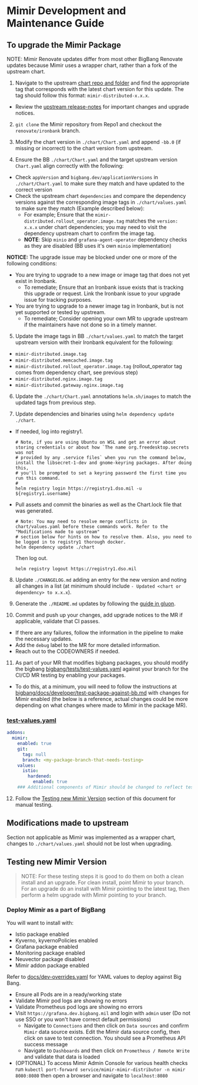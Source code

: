 # Mimir Development and Maintenance Guide

## To upgrade the Mimir Package

NOTE: Mimir Renovate updates differ from most other BigBang Renovate updates because Mimir uses a wrapper chart, rather than a fork of the upstream chart.

1. Navigate to the upstream [chart repo and folder](https://github.com/grafana/mimir/tree/main/operations/helm/charts/mimir-distributed) and find the appropriate tag that corresponds with the latest chart version for this update. The tag should follow this format: `mimir-distributed-x.x.x`.
  - Review the [upstream release-notes](https://grafana.com/docs/mimir/latest/release-notes/) for important changes and upgrade notices.

2. `git clone` the Mimir repository from Repo1 and checkout the `renovate/ironbank` branch.

3. Modify the chart version in `./chart/Chart.yaml` and append `-bb.0` (if missing or incorrect) to the chart version from upstream.

4. Ensure the BB `./chart/Chart.yaml` and the target upstream version `Chart.yaml` align correctly with the following:
  - Check `appVersion` and `bigbang.dev/applicationVersions` in `./chart/Chart.yaml` to make sure they match and have updated to the correct version
  - Check the upstream chart `dependencies` and compare the dependency versions against the corresponding image tags in `./chart/values.yaml` to make sure they match (Example described below):
    - For example; Ensure that the `mimir-distributed.rollout_operator.image.tag` matches the `version: x.x.x` under chart dependencies; you may need to visit the dependency upstream chart to confirm the image tag.
    - **NOTE**: Skip `minio` and `grafana-agent-operator` dependency checks as they are disabled (BB uses it's own `minio` implementation)

**NOTICE:** The upgrade issue may be blocked under one or more of the following conditions:
  - You are trying to upgrade to a new image or image tag that does not yet exist in Ironbank.
    - To remediate; Ensure that an Ironbank issue exists that is tracking this upgrade or request. Link the Ironbank issue to your upgrade issue for tracking purposes.
  - You are trying to upgrade to a newer image tag in Ironbank, but is not yet supported or tested by upstream.
    - To remediate; Consider opening your own MR to upgrade upstream if the maintainers have not done so in a timely manner.

5. Update the image tags in BB `./chart/values.yaml` to match the target upstream version with their Ironbank equivalent for the following:
  - `mimir-distributed.image.tag`
  - `mimir-distributed.memcached.image.tag`
  - `mimir-distributed.rollout_operator.image.tag` (rollout_operator tag comes from dependency chart, see previous step)
  - `mimir-distributed.nginx.image.tag`
  - `mimir-distributed.gateway.nginx.image.tag`

6. Update the `./chart/Chart.yaml` annotations `helm.sh/images` to match the updated tags from previous step.

7. Update dependencies and binaries using `helm dependency update ./chart`.

  - If needed, log into registry1.

    ```shell
    # Note, if you are using Ubuntu on WSL and get an error about storing credentials or about how `The name org.freedesktop.secrets was not
    # provided by any .service files` when you run the command below, install the libsecret-1-dev and gnome-keyring packages. After doing this,
    # you'll be prompted to set a keyring password the first time you run this command.
    #
    helm registry login https://registry1.dso.mil -u ${registry1.username}
    ```

  - Pull assets and commit the binaries as well as the Chart.lock file that was generated.

    ```shell
    # Note: You may need to resolve merge conflicts in chart/values.yaml before these commands work. Refer to the "Modifications made to upstream"
    # section below for hints on how to resolve them. Also, you need to be logged in to registry1 thorough docker.
    helm dependency update ./chart
    ```

    Then log out.

    ```shell
    helm registry logout https://registry1.dso.mil
    ```

8. Update `./CHANGELOG.md` adding an entry for the new version and noting all changes in a list (at minimum should include `- Updated <chart or dependency> to x.x.x`).

9. Generate the `./README.md` updates by following the [guide in gluon](https://repo1.dso.mil/big-bang/product/packages/gluon/-/blob/master/docs/bb-package-readme.md).

10. Commit and push up your changes, add upgrade notices to the MR if applicable, validate that CI passes.
  - If there are any failures, follow the information in the pipeline to make the necessary updates.
  - Add the `debug` label to the MR for more detailed information.
  - Reach out to the CODEOWNERS if needed.

11. As part of your MR that modifies bigbang packages, you should modify the bigbang [bigbang/tests/test-values.yaml](https://repo1.dso.mil/big-bang/bigbang/-/blob/master/tests/test-values.yaml?ref_type=heads) against your branch for the CI/CD MR testing by enabling your packages.
  - To do this, at a minimum, you will need to follow the instructions at [bigbang/docs/developer/test-package-against-bb.md](https://repo1.dso.mil/big-bang/bigbang/-/blob/master/docs/developer/test-package-against-bb.md?ref_type=heads) with changes for Mimir enabled (the below is a reference, actual changes could be more depending on what changes where made to Mimir in the package MR).

### [test-values.yaml](https://repo1.dso.mil/big-bang/bigbang/-/blob/master/tests/test-values.yaml?ref_type=heads)

```yaml
addons:
  mimir:
    enabled: true
    git:
      tag: null
      branch: <my-package-branch-that-needs-testing>
    values:
      istio:
        hardened:
          enabled: true
    ### Additional components of Mimir should be changed to reflect testing changes introduced in the package MR
```

12. Follow the [Testing new Mimir Version](#testing-new-mimir-version) section of this document for manual testing.

## Modifications made to upstream

Section not applicable as Mimir was implemented as a wrapper chart, changes to `./chart/values.yaml` should not be lost when upgrading.

## Testing new Mimir Version

> NOTE: For these testing steps it is good to do them on both a clean install and an upgrade. For clean install, point Mimir to your branch. For an upgrade do an install with Mimir pointing to the latest tag, then perform a helm upgrade with Mimir pointing to your branch.

### Deploy Mimir as a part of BigBang

You will want to install with:
  - Istio package enabled
  - Kyverno, kyvernoPolicies enabled
  - Grafana package enabled
  - Monitoring package enabled
  - Neuvector package disabled
  - Mimir addon package enabled

Refer to [docs/dev-overrides.yaml](https://repo1.dso.mil/big-bang/product/packages/mimir/-/blob/main/docs/dev-overrides.yaml) for YAML values to deploy against Big Bang.

- Ensure all Pods are in a ready/working state
- Validate Mimir pod logs are showing no errors
- Validate Prometheus pod logs are showing no errors
- Visit `https://grafana.dev.bigbang.mil` and login with `admin` user (Do not use SSO or you won't have correct default permissions)
  - Navigate to `Connections` and then click on `Data sources` and confirm `Mimir` data source exists. Edit the Mimir data source config, then click on save to test connection. You should see a Prometheus API success message
  - Navigate to `Dashboards` and then click on `Prometheus / Remote Write` and validate that data is loaded
- (OPTIONAL) To access Mimir Admin Console for various health checks run `kubectl port-forward service/mimir-mimir-distributor -n mimir 8080:8080` then open a browser and navigate to `localhost:8080`